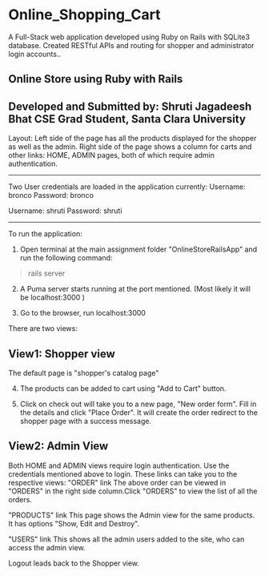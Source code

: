 # Online_Shopping_Cart
A Full-Stack web application developed using Ruby on Rails with SQLite3 database. Created RESTful APIs and routing for shopper and administrator login accounts..


Online Store using Ruby with Rails 
----------------------------------------------------------
Developed and Submitted by:
Shruti Jagadeesh Bhat
CSE Grad Student,
Santa Clara University 
----------------------------------------------------------
Layout:
Left side of the page has all the products displayed for the shopper as well as the admin.
Right side of the page shows a column for carts and other links: HOME, ADMIN pages, both of which require admin authentication.

----------------------------------------------------------
Two User credentials are loaded in the application currently:
Username: bronco
Password: bronco

Username: shruti
Password: shruti

----------------------------------------------------------

To run the application: 


1. Open terminal at the main assignment folder "OnlineStoreRailsApp" and run the following command:
> rails server

2. A Puma server starts running at the port mentioned. (Most likely it will be localhost:3000 )
 
3. Go to the browser, run localhost:3000

There are two views:

View1: Shopper view
------------------------------------
The default page is "shopper's catalog page"

4. The products can be added to cart using "Add to Cart" button.

5. Click on check out will take you to a new page, "New order form". Fill in the details and click "Place Order". It will create the order
 redirect to the shopper page with a success message. 

View2: Admin View
------------------------------------
Both HOME and ADMIN views require login authentication. Use the credentials mentioned above to login.
These links can take you to the respective views:
"ORDER" link
The above order can be viewed in "ORDERS" in the right side column.Click "ORDERS" to view the list of all the orders.

"PRODUCTS" link
This page shows the Admin view for the same products. It has options "Show, Edit and Destroy".

"USERS" link
This shows all the admin users added to the site, who can access the admin view.

Logout leads back to the Shopper view.
